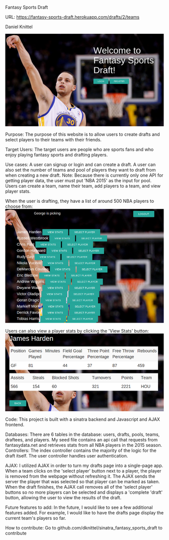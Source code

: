 Fantasy Sports Draft

URL: https://fantasy-sports-draft.herokuapp.com/drafts/2/teams

Daniel Knittel

![pic](Selection_018.png)

Purpose: The purpose of this website is to allow users to create drafts and select players to their teams with their friends.

Target Users: The target users are people who are sports fans and who enjoy playing fantasy sports and drafting players.

Use cases: A user can signup or login and can create a draft. A user can also set the number of teams and pool of players they want to draft from when creating a new draft. Note: Because there is currently only one API for getting player data, the user must put 'NBA 2015' as the input for pool. Users can create a team, name their team, add players to a team, and view player stats.

When the user is drafting, they have a list of around 500 NBA players to choose from:
![pic](Selection_014.png)

Users can also view a player stats by clicking the 'View Stats' button:
![pic](Selection_015.png)

Code: This project is built with a sinatra backend and Javascript and AJAX frontend.

Databases: There are 6 tables in the database: users, drafts, pools, teams, draftees, and players. My seed file contains an api call that requests from fantasydata.net and retrieves stats from all NBA players in the 2015 season. 
Controllers: The index controller contains the majority of the logic for the draft itself. The user controller handles user authentication.

AJAX: I utilized AJAX in order to turn my drafts page into a single-page app. When a team clicks on the 'select player' button next to a player, the player is removed from the webpage without refreshing it. The AJAX sends the server the player that was selected so that player can be marked as taken. When the draft finishes, the AJAX call removes all of the 'select player' buttons so no more players can be selected and displays a 'complete 'draft' button, allowing the user to view the results of the draft.

Future features to add: In the future, I would like to see a few additional features added. For example, I would like to have the drafts page display the current team's players so far.

How to contribute: Go to github.com/dknittel/sinatra_fantasy_sports_draft to contribute
